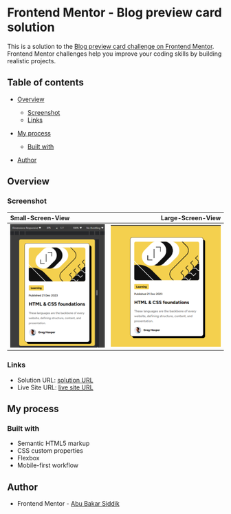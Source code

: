 # Frontend Mentor - Blog preview card solution

This is a solution to the [Blog preview card challenge on Frontend Mentor](https://www.frontendmentor.io/challenges/blog-preview-card-ckPaj01IcS). Frontend Mentor challenges help you improve your coding skills by building realistic projects.

## Table of contents

- [Overview](#overview)
  - [Screenshot](#screenshot)
  - [Links](#links)
- [My process](#my-process)

  - [Built with](#built-with)

- [Author](#author)

## Overview

### Screenshot

| Small-Screen-View                      |                       Large-Screen-View |
| :------------------------------------- | --------------------------------------: |
| <img src="./screenshots/Mobile.png" /> | <img src="./screenshots/Desktop.png" /> |

### Links

- Solution URL: [ solution URL ](https://your-solution-url.com)
- Live Site URL: [ live site URL ](https://your-live-site-url.com)

## My process

### Built with

- Semantic HTML5 markup
- CSS custom properties
- Flexbox
- Mobile-first workflow

## Author

- Frontend Mentor - [Abu Bakar Siddik](https://www.frontendmentor.io/profile/ABU-BAKAR-S)
